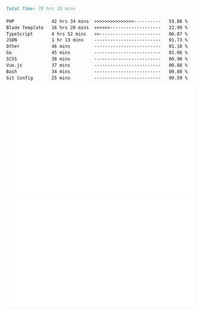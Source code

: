 <!--START_SECTION:waka-->

```markdown
Total Time: 70 hrs 19 mins

PHP              42 hrs 34 mins  >>>>>>>>>>>>>>>----------   59.88 %
Blade Template   16 hrs 20 mins  >>>>>>-------------------   22.99 %
TypeScript       4 hrs 52 mins   >>-----------------------   06.87 %
JSON             1 hr 13 mins    -------------------------   01.73 %
Other            46 mins         -------------------------   01.10 %
Go               45 mins         -------------------------   01.06 %
SCSS             38 mins         -------------------------   00.90 %
Vue.js           37 mins         -------------------------   00.88 %
Bash             34 mins         -------------------------   00.80 %
Git Config       25 mins         -------------------------   00.59 %
```

<!--END_SECTION:waka-->
<p align="center">
    <img src="https://raw.githubusercontent.com/rjp2525/rjp2525/output/generated/overview.svg">
    <img src="https://raw.githubusercontent.com/rjp2525/rjp2525/output/generated/languages.svg">
</p>
